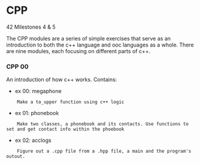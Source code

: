 # CPP
42 Milestones 4 &amp; 5


The CPP modules are a series of simple exercises that serve as an introduction to both the c++ language and ooc languages as a whole. There are nine modules, each focusing on different parts of c++.



### CPP 00
An introduction of how c++ works. Contains:
- ex 00: megaphone
```
	Make a to_upper function using c++ logic
```
- ex 01: phonebook
```
	Make two classes, a phonebook and its contacts. Use functions to set and get contact info within the phoebook
```
- ex 02: acclogs
```
	Figure out a .cpp file from a .hpp file, a main and the program's outout.
```
